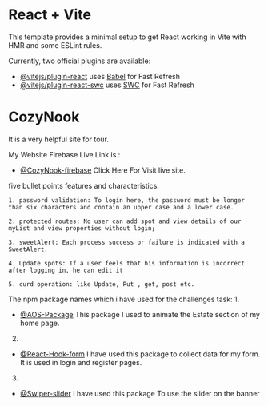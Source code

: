 # React + Vite

This template provides a minimal setup to get React working in Vite with HMR and some ESLint rules.

Currently, two official plugins are available:

- [@vitejs/plugin-react](https://github.com/vitejs/vite-plugin-react/blob/main/packages/plugin-react/README.md) uses [Babel](https://babeljs.io/) for Fast Refresh
- [@vitejs/plugin-react-swc](https://github.com/vitejs/vite-plugin-react-swc) uses [SWC](https://swc.rs/) for Fast Refresh



<!-- Information i added -->

# CozyNook 
It is a very helpful site for tour.

My Website Firebase Live Link is : 
- [@CozyNook-firebase](https://th-assignment-8ec1b.web.app/) Click Here For Visit live site.




five bullet points features and characteristics:
    
    1. password validation: To login here, the password must be longer than six characters and contain an upper case and a lower case.

    2. protected routes: No user can add spot and view details of our myList and view properties without login;

    3. sweetAlert: Each process success or failure is indicated with a SweetAlert.

    4. Update spots: If a user feels that his information is incorrect after logging in, he can edit it

    5. curd operation: like Update, Put , get, post etc.

    


The npm package names which i have used for the challenges task:
1.
- [@AOS-Package](https://www.npmjs.com/package/aos) This package I used to animate the Estate section of my home page.
2.
- [@React-Hook-form](https://react-hook-form.com/) I have used this package to collect data for my form. It is used in login and register pages.
3.
- [@Swiper-slider](https://swiperjs.com/) I have used this package To use the slider on the banner